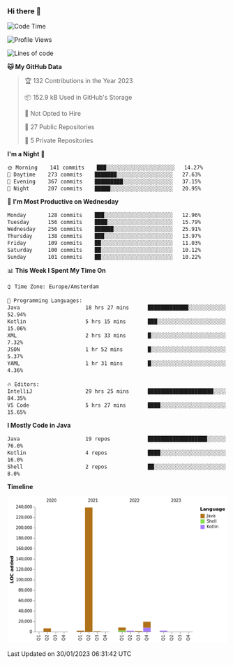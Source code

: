 ### Hi there 👋


<!--START_SECTION:waka-->
![Code Time](http://img.shields.io/badge/Code%20Time-2%2C956%20hrs%2025%20mins-blue)

![Profile Views](http://img.shields.io/badge/Profile%20Views-2-blue)

![Lines of code](https://img.shields.io/badge/From%20Hello%20World%20I%27ve%20Written-282%20Thousand%20lines%20of%20code-blue)

**🐱 My GitHub Data** 

> 🏆 132 Contributions in the Year 2023
 > 
> 📦 152.9 kB Used in GitHub's Storage 
 > 
> 🚫 Not Opted to Hire
 > 
> 📜 27 Public Repositories 
 > 
> 🔑 5 Private Repositories  
 > 
**I'm a Night 🦉** 

```text
🌞 Morning    141 commits    ███░░░░░░░░░░░░░░░░░░░░░░   14.27% 
🌆 Daytime    273 commits    ███████░░░░░░░░░░░░░░░░░░   27.63% 
🌃 Evening    367 commits    █████████░░░░░░░░░░░░░░░░   37.15% 
🌙 Night      207 commits    █████░░░░░░░░░░░░░░░░░░░░   20.95%

```
📅 **I'm Most Productive on Wednesday** 

```text
Monday       128 commits    ███░░░░░░░░░░░░░░░░░░░░░░   12.96% 
Tuesday      156 commits    ████░░░░░░░░░░░░░░░░░░░░░   15.79% 
Wednesday    256 commits    ██████░░░░░░░░░░░░░░░░░░░   25.91% 
Thursday     138 commits    ███░░░░░░░░░░░░░░░░░░░░░░   13.97% 
Friday       109 commits    ██░░░░░░░░░░░░░░░░░░░░░░░   11.03% 
Saturday     100 commits    ██░░░░░░░░░░░░░░░░░░░░░░░   10.12% 
Sunday       101 commits    ██░░░░░░░░░░░░░░░░░░░░░░░   10.22%

```


📊 **This Week I Spent My Time On** 

```text
⌚︎ Time Zone: Europe/Amsterdam

💬 Programming Languages: 
Java                     18 hrs 27 mins      █████████████░░░░░░░░░░░░   52.94% 
Kotlin                   5 hrs 15 mins       ███░░░░░░░░░░░░░░░░░░░░░░   15.06% 
XML                      2 hrs 33 mins       █░░░░░░░░░░░░░░░░░░░░░░░░   7.32% 
JSON                     1 hr 52 mins        █░░░░░░░░░░░░░░░░░░░░░░░░   5.37% 
YAML                     1 hr 31 mins        █░░░░░░░░░░░░░░░░░░░░░░░░   4.36%

🔥 Editors: 
IntelliJ                 29 hrs 25 mins      █████████████████████░░░░   84.35% 
VS Code                  5 hrs 27 mins       ████░░░░░░░░░░░░░░░░░░░░░   15.65%

```

**I Mostly Code in Java** 

```text
Java                     19 repos            ███████████████████░░░░░░   76.0% 
Kotlin                   4 repos             ████░░░░░░░░░░░░░░░░░░░░░   16.0% 
Shell                    2 repos             ██░░░░░░░░░░░░░░░░░░░░░░░   8.0%

```


**Timeline**

![Chart not found](https://raw.githubusercontent.com/powercasgamer/powercasgamer/master/charts/bar_graph.png) 


 Last Updated on 30/01/2023 06:31:42 UTC
<!--END_SECTION:waka-->
